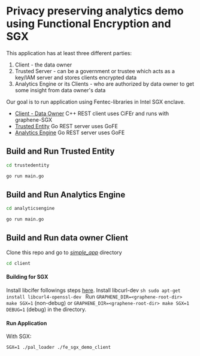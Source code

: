 # Privacy preserving analytics demo using Functional Encryption and SGX

This application has at least three different parties:
1. Client - the data owner
2. Trusted Server - can be a government or trustee which acts as a key/IAM server and stores clients encrypted data
3. Analytics Engine or its Clients - who are authorized by data owner to get some insight from data owner's data

Our goal is to run application using Fentec-libraries in Intel SGX enclave.
- [Client - Data Owner](clent) C++ REST client uses CiFEr and runs with graphene-SGX
- [Trusted Entity](trustedentity) Go REST server uses GoFE
- [Analytics Engine](analyticsengine) Go REST server uses GoFE


## Build and Run Trusted Entity
  ```sh
  cd trustedentity

  go run main.go
  ```
## Build and Run Analytics Engine
  ```sh
  cd analyticsengine

  go run main.go
  ```

## Build and Run data owner Client

Clone this repo and go to *[simple_app](simple_app)* directory
  ```sh
  cd client
  ```


#### Building for SGX
Install libcifer followings steps [here](https://github.com/fentec-project/CiFEr).
Install libcurl-dev
    ```sh
    sudo apt-get install libcurl4-openssl-dev
    ```
Run `GRAPHENE_DIR=<graphene-root-dir> make SGX=1` (non-debug) or `GRAPHENE_DIR=<graphene-root-dir> make SGX=1 DEBUG=1` (debug) in the directory.

#### Run Application

With SGX:
  ```
  SGX=1 ./pal_loader ./fe_sgx_demo_client
  ```

